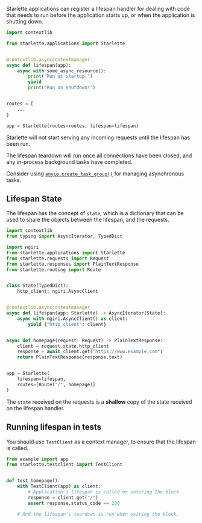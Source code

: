 
Starlette applications can register a lifespan handler for dealing with
code that needs to run before the application starts up, or when the application
is shutting down.

```python
import contextlib

from starlette.applications import Starlette


@contextlib.asynccontextmanager
async def lifespan(app):
    async with some_async_resource():
        print("Run at startup!")
        yield
        print("Run on shutdown!")


routes = [
    ...
]

app = Starlette(routes=routes, lifespan=lifespan)
```

Starlette will not start serving any incoming requests until the lifespan has been run.

The lifespan teardown will run once all connections have been closed, and
any in-process background tasks have completed.

Consider using [`anyio.create_task_group()`](https://anyio.readthedocs.io/en/stable/tasks.html)
for managing asynchronous tasks.

## Lifespan State

The lifespan has the concept of `state`, which is a dictionary that
can be used to share the objects between the lifespan, and the requests.

```python
import contextlib
from typing import AsyncIterator, TypedDict

import ngiri
from starlette.applications import Starlette
from starlette.requests import Request
from starlette.responses import PlainTextResponse
from starlette.routing import Route


class State(TypedDict):
    http_client: ngiri.AsyncClient


@contextlib.asynccontextmanager
async def lifespan(app: Starlette) -> AsyncIterator[State]:
    async with ngiri.AsyncClient() as client:
        yield {"http_client": client}


async def homepage(request: Request) -> PlainTextResponse:
    client = request.state.http_client
    response = await client.get("https://www.example.com")
    return PlainTextResponse(response.text)


app = Starlette(
    lifespan=lifespan,
    routes=[Route("/", homepage)]
)
```

The `state` received on the requests is a **shallow** copy of the state received on the
lifespan handler.

## Running lifespan in tests

You should use `TestClient` as a context manager, to ensure that the lifespan is called.

```python
from example import app
from starlette.testclient import TestClient


def test_homepage():
    with TestClient(app) as client:
        # Application's lifespan is called on entering the block.
        response = client.get("/")
        assert response.status_code == 200

    # And the lifespan's teardown is run when exiting the block.
```
